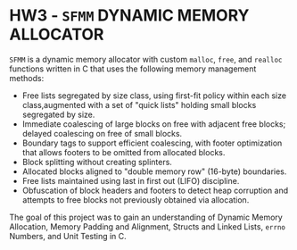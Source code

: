 # HW3 - ```SFMM``` DYNAMIC MEMORY ALLOCATOR #

```SFMM``` is a dynamic memory allocator  with custom ```malloc```, ```free```, and ```realloc``` functions written in C that uses the following memory management methods:
   * Free lists segregated by size class, using first-fit policy within each size class,augmented with a set of "quick lists" holding small blocks segregated by size.
   * Immediate coalescing of large blocks on free with adjacent free blocks; delayed coalescing on free of small blocks.
   * Boundary tags to support efficient coalescing, with footer optimization that allows footers to be omitted from allocated blocks.
   * Block splitting without creating splinters.
   * Allocated blocks aligned to "double memory row" (16-byte) boundaries.
   * Free lists maintained using last in first out (LIFO) discipline.
   * Obfuscation of block headers and footers to detect heap corruption and attempts to free blocks not previously obtained via allocation.

The goal of this project was to gain an understanding of Dynamic Memory Allocation, Memory Padding and Alignment, Structs and Linked Lists, ```errno``` Numbers, and Unit Testing in C.
